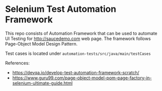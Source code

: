 # Selenium Test Automation Framework


This repo consists of Automation Framework that can be used to automate UI Testing for http://saucedemo.com web page. The framework follows Page-Object Model Design Pattern. 

Test cases is located under `automation-tests/src/java/main/testCases`


References:
- https://devqa.io/develop-test-automation-framework-scratch/
- https://www.guru99.com/page-object-model-pom-page-factory-in-selenium-ultimate-guide.html

